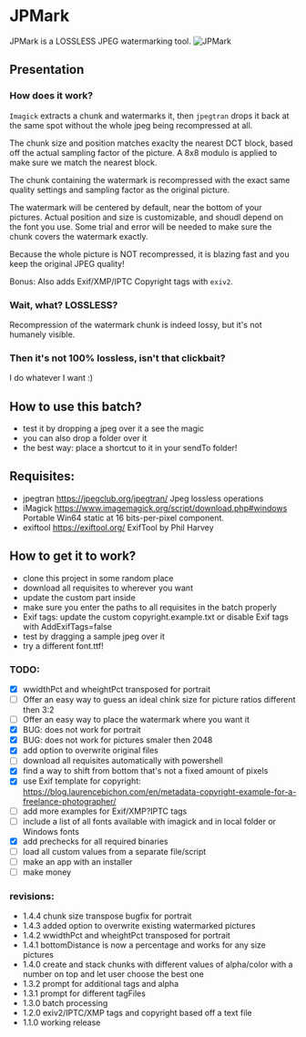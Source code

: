 # JPMark

JPMark is a LOSSLESS JPEG watermarking tool.
![JPMark](https://gitea.derewonko.com/audioscavenger/JPMark/raw/branch/master/JPMark.png)

## Presentation
### How does it work?
`Imagick` extracts a chunk and watermarks it, then `jpegtran` drops it back at the same spot without the whole jpeg being recompressed at all.

The chunk size and position matches exaclty the nearest DCT block, based off the actual sampling factor of the picture. A 8x8 modulo is applied to make sure we match the nearest block.

The chunk containing the watermark is recompressed with the exact same quality settings and sampling factor as the original picture.

The watermark will be centered by default, near the bottom of your pictures. Actual position and size is customizable, and shoudl depend on the font you use. Some trial and error will be needed to make sure the chunk covers the watermark exactly.

Because the whole picture is NOT recompressed, it is blazing fast and you keep the original JPEG quality!

Bonus: Also adds Exif/XMP/IPTC Copyright tags with `exiv2`.

### Wait, what? LOSSLESS?
Recompression of the watermark chunk is indeed lossy, but it's not humanely visible.

### Then it's not 100% lossless, isn't that clickbait?
I do whatever I want :)

## How to use this batch?
* test it by dropping a jpeg over it a see the magic
* you can also drop a folder over it
* the best way: place a shortcut to it in your sendTo folder!

## Requisites:
- jpegtran https://jpegclub.org/jpegtran/                            Jpeg lossless operations
- iMagick  https://www.imagemagick.org/script/download.php#windows   Portable Win64 static at 16 bits-per-pixel component.
- exiftool https://exiftool.org/                                     ExifTool by Phil Harvey

## How to get it to work?
- clone this project in some random place
- download all requisites to wherever you want
- update the custom part inside
- make sure you enter the paths to all requisites in the batch properly
- Exif tags: update the custom copyright.example.txt or disable Exif tags with AddExifTags=false
- test by dragging a sample jpeg over it
- try a different font.ttf!

### TODO:
* [x] wwidthPct and wheightPct transposed for portrait
* [ ] Offer an easy way to guess an ideal chink size for picture ratios different then 3:2
* [ ] Offer an easy way to place the watermark where you want it
* [x] BUG: does not work for portrait
* [x] BUG: does not work for pictures smaler then 2048
* [x] add option to overwrite original files
* [ ] download all requisites automatically with powershell
* [x] find a way to shift from bottom that's not a fixed amount of pixels
* [x] use Exif template for copyright: https://blog.laurencebichon.com/en/metadata-copyright-example-for-a-freelance-photographer/
* [ ] add more examples for Exif/XMP?IPTC tags
* [ ] include a list of all fonts available with imagick and in local folder or Windows fonts
* [x] add prechecks for all required binaries
* [ ] load all custom values from a separate file/script
* [ ] make an app with an installer
* [ ] make money

### revisions:
- 1.4.4    chunk size transpose bugfix for portrait
- 1.4.3    added option to overwrite existing watermarked pictures
- 1.4.2    wwidthPct and wheightPct transposed for portrait
- 1.4.1    bottomDistance is now a percentage and works for any size pictures
- 1.4.0    create and stack chunks with different values of alpha/color with a number on top and let user choose the best one
- 1.3.2    prompt for additional tags and alpha
- 1.3.1    prompt for different tagFiles
- 1.3.0    batch processing
- 1.2.0    exiv2/IPTC/XMP tags and copyright based off a text file
- 1.1.0    working release